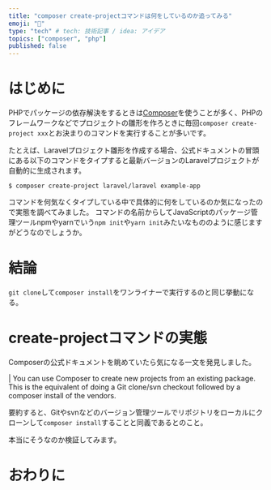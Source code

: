 ```yaml
---
title: "composer create-projectコマンドは何をしているのか追ってみる"
emoji: "🎼"
type: "tech" # tech: 技術記事 / idea: アイデア
topics: ["composer", "php"]
published: false
---
```



# はじめに

PHPでパッケージの依存解決をするときは[Composer](https://getcomposer.org)を使うことが多く、PHPのフレームワークなどでプロジェクトの雛形を作ろときに毎回`composer create-project xxx`とお決まりのコマンドを実行することが多いです。

たとえば、Laravelプロジェクト雛形を作成する場合、公式ドキュメントの冒頭にある以下のコマンドをタイプすると最新バージョンのLaravelプロジェクトが自動的に生成されます。

```shell
$ composer create-project laravel/laravel example-app
```

コマンドを何気なくタイプしている中で具体的に何をしているのか気になったので実態を調べてみました。
コマンドの名前からしてJavaScriptのパッケージ管理ツールnpmやyarnでいう`npm init`や`yarn init`みたいなもののように感じますがどうなのでしょうか。

# 結論

`git clone`して`composer install`をワンライナーで実行するのと同じ挙動になる。

# create-projectコマンドの実態

Composerの公式ドキュメントを眺めていたら気になる一文を発見しました。

| You can use Composer to create new projects from an existing package. This is the equivalent of doing a Git clone/svn checkout followed by a composer install of the vendors.

要約すると、Gitやsvnなどのバージョン管理ツールでリポジトリをローカルにクローンして`composer install`することと同義であるとのこと。

本当にそうなのか検証してみます。

# おわりに
